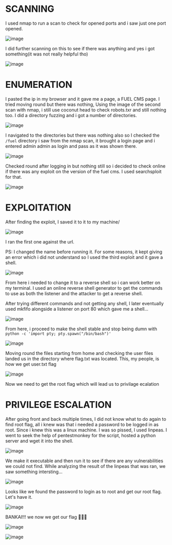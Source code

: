 # SCANNING

I used nmap to run a scan to check for opened ports and i saw just one port opened. 

![image](https://github.com/user-attachments/assets/707a32cf-4884-421c-9289-2bb9e0cd8157)

I did further scanning on this to see if there was anything and yes i got something(it was not really helpful tho)

![image](https://github.com/user-attachments/assets/3154ecc8-7c0f-452a-9332-d76c7b710d81)

# ENUMERATION

I pasted the ip in my browser and it gave me a page, a FUEL CMS page. I tried moving round but there was nothing, Using the image of the second scan with nmap, i still use coconut head to check robots.txr and still nothing too. I did a directory fuzzing
and i got a number of directories.

![image](https://github.com/user-attachments/assets/0231f25d-f270-4bba-8008-48c10cc40bce)

I navigated to the directories but there was nothing also so I checked the ```/fuel``` directory i saw from the nmap scan, it brought a login page and i entered admin admin as login and pass as it was shown there.

![image](https://github.com/user-attachments/assets/44f70a8a-2916-47e0-b6a0-d629e119389e)

Checked round after logging in but nothing still so i decided to check online if there was any exploit on the version of the fuel cms. I used searchsploit for that.

![image](https://github.com/user-attachments/assets/e918cec4-edf4-4e0b-907c-7971a4d19405)

# EXPLOITATION

After finding the exploit, I saved it to it to my machine/

![image](https://github.com/user-attachments/assets/1b3cd828-ad11-4b8a-b6cc-5de3f70285ba)

I ran the first one against the url. 

PS: I changed the name before running it. For some reasons, it kept giving an error which i did not understand so I used the third exploit and it gave a shell. 

![image](https://github.com/user-attachments/assets/fe6e75b2-68e2-41b1-a4fd-148369f17499)

From here i needed to change it to a reverse shell so i can work better on my terminal. I used an online reverse shell generator to get the commands to use as both the listener and the attacker to get a reverse shell.

After trying different commands and not getting any shell, I later eventually used mkfifo alongside a listener on port 80 which gave me a shell...

![image](https://github.com/user-attachments/assets/7796cd7d-d208-4da9-8e8e-b17f3baadb5f)

From here, i proceed to make the shell stable and stop being dumn with ```python -c 'import pty; pty.spawn("/bin/bash")'```

![image](https://github.com/user-attachments/assets/d893bce2-becd-4154-ab5b-da53b2848d9b)

Moving round the files starting from home and checking the user files landed us in the directory where flag.txt was located. This, my people, is how we get user.txt flag

![image](https://github.com/user-attachments/assets/460030e9-295d-455f-ae31-fc769bbd28ec)

Now we need to get the root flag which will lead us to privilage ecalation

# PRIVILEGE ESCALATION

After going front and back multiple times, I did not know what to do again to find root flag, all i knew was that i needed a password to be logged in as root. Since i knew this was a linux machine. I was so pissed, I used linpeas. I went to seek the help of pentestmonkey for the script, hosted a python server and wget it into the shell. 

![image](https://github.com/user-attachments/assets/22da3cfe-080a-4c52-90c2-7d5a7722afcf)

We make it executable and then run it to see if there are any vulnerabilities we could not find. While analyzing the result of the linpeas that was ran, we saw something intersting...

![image](https://github.com/user-attachments/assets/2f6cbeae-98b3-4e1b-a150-8cf29cad0ee8)

Looks like we found the password to login as to root and get our root flag. Let's have it.

![image](https://github.com/user-attachments/assets/50651129-c76d-41f3-a594-2ffd81ca3039)

BANKAI!!!  we now we get our flag 🏁🏁🏁

![image](https://github.com/user-attachments/assets/89bc61e8-b75a-4d11-b8cd-2c1a3b4fd74f)

![image](https://github.com/user-attachments/assets/6f85e5a9-e47d-477f-ae36-493c913c8c46)

